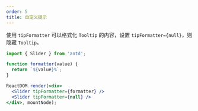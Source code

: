 ```yaml
---
order: 5
title: 自定义提示
---
```


使用 `tipFormatter` 可以格式化 `Tooltip` 的内容，设置 `tipFormatter={null}`，则隐藏 `Tooltip`。

````jsx
import { Slider } from 'antd';

function formatter(value) {
  return `${value}%`;
}

ReactDOM.render(<div>
  <Slider tipFormatter={formatter} />
  <Slider tipFormatter={null} />
</div>, mountNode);
````
